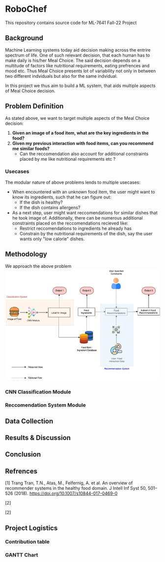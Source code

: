 # RoboChef
This repository contains source code for ML-7641 Fall-22 Project


## Background
Machine Learning systems today aid decision making across the entrire spectrum of life. One of such relevant decision, that each human has to make daily is his/her Meal Choice. The said decision depends on a multitude of factors like nutritional requirements, eating prefrences and mood etc. Thus Meal Choice presents lot of variability not only in between two different indviduals but also for the same indvidual.

In this project we thus aim to build a ML system, that aids multiple aspects of Meal Choice decision.

## Problem Definition
As stated above, we want to target multiple aspects of the Meal Choice decision:

1. **Given an image of a food item, what are the key ingredients in the food?**
2. **Given my previous interaction with food items, can you recommend me similar foods?**
    * Can the reccomendation also account for additional constraints placed by me like nutritional requirements etc ?

### Usecases
The modular nature of above problems lends to multiple usecases:
* When encountered with an unknown food item, the user might want to know its ingredients, such that he can figure out:
    - If the dish is healthy?
    - If the dish contains allergens?
* As a next step, user might want reccomendations for similar dishes that he took image of. Additionally, there can be numerous additional constraints placed on the reccomendations recieved like:
    - Restrict reccomendations to ingredients he already has
    - Constrain by the nutritional requirements of the dish, say the user wants only "low calorie" dishes.


## Methodology
We approach the above problem
![Getting Started](./images/ml_project_pipeline.jpg)

### CNN Classification Module
### Reccomendation System Module

## Data Collection

## Results & Discussion

## Conclusion

## Refrences

<a id="1">[1]</a> 
Trang Tran, T.N., Atas, M., Felfernig, A. et al. An overview of recommender systems in the healthy food domain. J Intell Inf Syst 50, 501–526 (2018). https://doi.org/10.1007/s10844-017-0469-0

<a id="2">[2]</a> 

<a id="3">[2]</a> 

## Project Logistics
### Contribution table
### GANTT Chart
